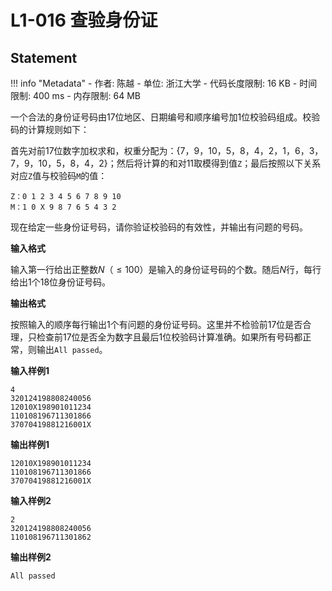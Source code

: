
# L1-016 查验身份证

## Statement

!!! info "Metadata"
    - 作者: 陈越
    - 单位: 浙江大学
    - 代码长度限制: 16 KB
    - 时间限制: 400 ms
    - 内存限制: 64 MB

一个合法的身份证号码由17位地区、日期编号和顺序编号加1位校验码组成。校验码的计算规则如下：

首先对前17位数字加权求和，权重分配为：{7，9，10，5，8，4，2，1，6，3，7，9，10，5，8，4，2}；然后将计算的和对11取模得到值`Z`；最后按照以下关系对应`Z`值与校验码`M`的值：
```
Z：0 1 2 3 4 5 6 7 8 9 10
M：1 0 X 9 8 7 6 5 4 3 2
```
现在给定一些身份证号码，请你验证校验码的有效性，并输出有问题的号码。

**输入格式**

输入第一行给出正整数$N$（$\le 100$）是输入的身份证号码的个数。随后$N$行，每行给出1个18位身份证号码。

**输出格式**

按照输入的顺序每行输出1个有问题的身份证号码。这里并不检验前17位是否合理，只检查前17位是否全为数字且最后1位校验码计算准确。如果所有号码都正常，则输出`All passed`。

**输入样例1**
```plaintext
4
320124198808240056
12010X198901011234
110108196711301866
37070419881216001X
```

**输出样例1**
```plaintext
12010X198901011234
110108196711301866
37070419881216001X
```

**输入样例2**
```
2
320124198808240056
110108196711301862
```

**输出样例2**
```
All passed
```
